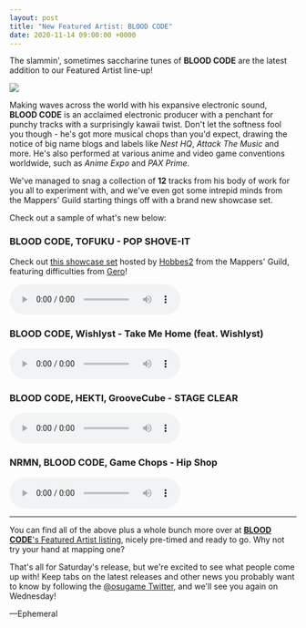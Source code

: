 ```yaml
---
layout: post
title: "New Featured Artist: BLOOD CODE"
date: 2020-11-14 09:00:00 +0000
---
```


The slammin', sometimes saccharine tunes of **BLOOD CODE** are the latest addition to our Featured Artist line-up!

![](https://assets.ppy.sh/artists/115/header.jpg)

Making waves across the world with his expansive electronic sound, **BLOOD CODE** is an acclaimed electronic producer with a penchant for punchy tracks with a surprisingly kawaii twist. Don't let the softness fool you though - he's got more musical chops than you'd expect, drawing the notice of big name blogs and labels like *Nest HQ*, *Attack The Music* and more. He's also performed at various anime and video game conventions worldwide, such as *Anime Expo* and *PAX Prime*.

We've managed to snag a collection of **12** tracks from his body of work for you all to experiment with, and we've even got some intrepid minds from the Mappers' Guild starting things off with a brand new showcase set.

Check out a sample of what's new below:

### BLOOD CODE, TOFUKU - POP SHOVE-IT

Check out [this showcase set](https://osu.ppy.sh/beatmapsets/1294825) hosted by [Hobbes2](https://osu.ppy.sh/users/8157492) from the Mappers' Guild, featuring difficulties from [Gero](https://osu.ppy.sh/users/1467715)!

<audio controls>
    <source src="https://assets.ppy.sh/artists/115/previews/2989.mp3" type="audio/mpeg">
</audio>

### BLOOD CODE, Wishlyst - Take Me Home (feat. Wishlyst)

<audio controls>
    <source src="https://assets.ppy.sh/artists/115/previews/2990.mp3" type="audio/mpeg">
</audio>

### BLOOD CODE, HEKTI, GrooveCube - STAGE CLEAR 

<audio controls>
    <source src="https://assets.ppy.sh/artists/115/previews/2987.mp3" type="audio/mpeg">
</audio>

### NRMN, BLOOD CODE, Game Chops - Hip Shop

<audio controls>
    <source src="https://assets.ppy.sh/artists/115/previews/2992.mp3" type="audio/mpeg">
</audio>

---

You can find all of the above plus a whole bunch more over at [**BLOOD CODE**'s Featured Artist listing](https://osu.ppy.sh/beatmaps/artists/115), nicely pre-timed and ready to go. Why not try your hand at mapping one?

That's all for Saturday's release, but we're excited to see what people come up with! Keep tabs on the latest releases and other news you probably want to know by following the [@osugame Twitter](https://twitter.com/osugame), and we'll see you again on Wednesday!

—Ephemeral

